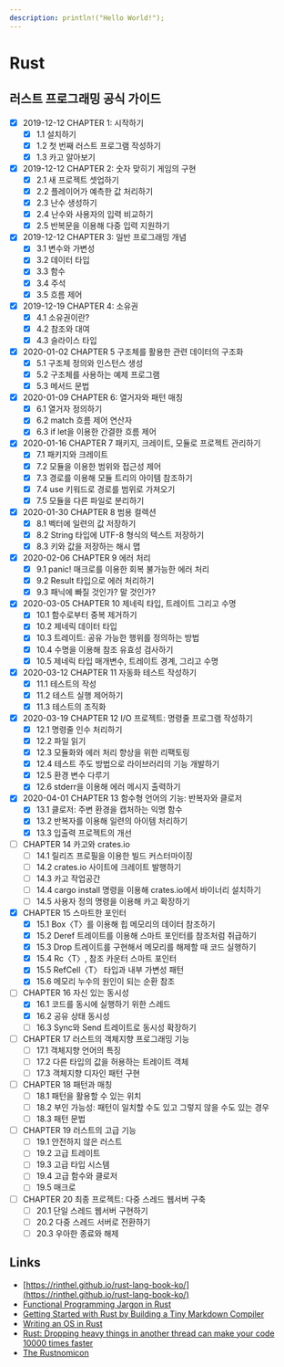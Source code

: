 ```yaml
---
description: println!("Hello World!");
---
```


# Rust

## 러스트 프로그래밍 공식 가이드
- [x] 2019-12-12 CHAPTER 1: 시작하기
    - [x] 1.1 설치하기 
    - [x] 1.2 첫 번째 러스트 프로그램 작성하기 
    - [x] 1.3 카고 알아보기

- [x] 2019-12-12 CHAPTER 2: 숫자 맞히기 게임의 구현
    - [x] 2.1 새 프로젝트 셋업하기
    - [x] 2.2 플레이어가 예측한 값 처리하기
    - [x] 2.3 난수 생성하기
    - [x] 2.4 난수와 사용자의 입력 비교하기
    - [x] 2.5 반복문을 이용해 다중 입력 지원하기

- [x] 2019-12-12 CHAPTER 3: 일반 프로그래밍 개념
    - [x] 3.1 변수와 가변성
    - [x] 3.2 데이터 타입
    - [x] 3.3 함수 
    - [x] 3.4 주석
    - [x] 3.5 흐름 제어

- [x] 2019-12-19 CHAPTER 4: 소유권
    - [x] 4.1 소유권이란?
    - [x] 4.2 참조와 대여
    - [x] 4.3 슬라이스 타입

- [x] 2020-01-02 CHAPTER 5 구조체를 활용한 관련 데이터의 구조화
    - [x] 5.1 구조체 정의와 인스턴스 생성
    - [x] 5.2 구조체를 사용하는 예제 프로그램
    - [x] 5.3 메서드 문법

- [x] 2020-01-09 CHAPTER 6: 열거자와 패턴 매칭
    - [x] 6.1 열거자 정의하기
    - [x] 6.2 match 흐름 제어 연산자
    - [x] 6.3 if let을 이용한 간결한 흐름 제어

- [x] 2020-01-16 CHAPTER 7 패키지, 크레이트, 모듈로 프로젝트 관리하기
    - [x] 7.1 패키지와 크레이트
    - [x] 7.2 모듈을 이용한 범위와 접근성 제어
    - [x] 7.3 경로를 이용해 모듈 트리의 아이템 참조하기
    - [x] 7.4 use 키워드로 경로를 범위로 가져오기
    - [x] 7.5 모듈을 다른 파일로 분리하기

- [x] 2020-01-30 CHAPTER 8 범용 컬렉션
    - [x] 8.1 벡터에 일련의 값 저장하기
    - [x] 8.2 String 타입에 UTF-8 형식의 텍스트 저장하기
    - [x] 8.3 키와 값을 저장하는 해시 맵

- [x] 2020-02-06 CHAPTER 9 에러 처리
    - [x] 9.1 panic! 매크로를 이용한 회복 불가능한 에러 처리
    - [x] 9.2 Result 타입으로 에러 처리하기
    - [x] 9.3 패닉에 빠질 것인가? 말 것인가?

- [x] 2020-03-05 CHAPTER 10 제네릭 타입, 트레이트 그리고 수명
    - [x] 10.1 함수로부터 중복 제거하기
    - [x] 10.2 제네릭 데이터 타입
    - [x] 10.3 트레이트: 공유 가능한 행위를 정의하는 방법
    - [x] 10.4 수명을 이용해 참조 유효성 검사하기
    - [x] 10.5 제네릭 타입 매개변수, 트레이트 경계, 그리고 수명

- [x] 2020-03-12 CHAPTER 11 자동화 테스트 작성하기
    - [x] 11.1 테스트의 작성
    - [x] 11.2 테스트 실행 제어하기
    - [x] 11.3 테스트의 조직화

- [x] 2020-03-19 CHAPTER 12 I/O 프로젝트: 명령줄 프로그램 작성하기
    - [x] 12.1 명령줄 인수 처리하기
    - [x] 12.2 파일 읽기
    - [x] 12.3 모듈화와 에러 처리 향상을 위한 리팩토링
    - [x] 12.4 테스트 주도 방법으로 라이브러리의 기능 개발하기
    - [x] 12.5 환경 변수 다루기
    - [x] 12.6 stderr을 이용해 에러 메시지 출력하기

- [x] 2020-04-01 CHAPTER 13 함수형 언어의 기능: 반복자와 클로저
    - [x] 13.1 클로저: 주변 환경을 캡처하는 익명 함수
    - [x] 13.2 반복자를 이용해 일련의 아이템 처리하기
    - [x] 13.3 입출력 프로젝트의 개선

- [ ] CHAPTER 14 카고와 crates.io
    - [ ] 14.1 릴리즈 프로필을 이용한 빌드 커스터마이징
    - [ ] 14.2 crates.io 사이트에 크레이트 발행하기
    - [ ] 14.3 카고 작업공간
    - [ ] 14.4 cargo install 명령을 이용해 crates.io에서 바이너리 설치하기
    - [ ] 14.5 사용자 정의 명령을 이용해 카고 확장하기

- [x] CHAPTER 15 스마트한 포인터
    - [x] 15.1 Box〈T〉를 이용해 힙 메모리의 데이터 참조하기
    - [x] 15.2 Deref 트레이트를 이용해 스마트 포인터를 참조처럼 취급하기
    - [x] 15.3 Drop 트레이트를 구현해서 메모리를 해제할 때 코드 실행하기
    - [x] 15.4 Rc〈T〉, 참조 카운터 스마트 포인터
    - [x] 15.5 RefCell〈T〉 타입과 내부 가변성 패턴
    - [x] 15.6 메모리 누수의 원인이 되는 순환 참조

- [ ] CHAPTER 16 자신 있는 동시성
    - [x] 16.1 코드를 동시에 실행하기 위한 스레드
    - [x] 16.2 공유 상태 동시성
    - [ ] 16.3 Sync와 Send 트레이트로 동시성 확장하기

- [ ] CHAPTER 17 러스트의 객체지향 프로그래밍 기능
    - [ ] 17.1 객체지향 언어의 특징
    - [ ] 17.2 다른 타입의 값을 허용하는 트레이트 객체
    - [ ] 17.3 객체지향 디자인 패턴 구현

- [ ] CHAPTER 18 패턴과 매칭
    - [ ] 18.1 패턴을 활용할 수 있는 위치
    - [ ] 18.2 부인 가능성: 패턴이 일치할 수도 있고 그렇지 않을 수도 있는 경우
    - [ ] 18.3 패턴 문법

- [ ] CHAPTER 19 러스트의 고급 기능
    - [ ] 19.1 안전하지 않은 러스트
    - [ ] 19.2 고급 트레이트
    - [ ] 19.3 고급 타입 시스템
    - [ ] 19.4 고급 함수와 클로저
    - [ ] 19.5 매크로

- [ ] CHAPTER 20 최종 프로젝트: 다중 스레드 웹서버 구축
    - [ ] 20.1 단일 스레드 웹서버 구현하기
    - [ ] 20.2 다중 스레드 서버로 전환하기
    - [ ] 20.3 우아한 종료와 해제

## Links

* [https://rinthel.github.io/rust-lang-book-ko/](https://rinthel.github.io/rust-lang-book-ko/)
* [Functional Programming Jargon in Rust](https://functional.works-hub.com/learn/functional-programming-jargon-in-rust-1b555)
* [Getting Started with Rust by Building a Tiny Markdown Compiler](https://jesselawson.org/rust/getting-started-with-rust-by-building-a-tiny-markdown-compiler/)
* [Writing an OS in Rust](https://os.phil-opp.com/)
* [Rust: Dropping heavy things in another thread can make your code 10000 times faster](https://abramov.io/rust-dropping-things-in-another-thread)
* [The Rustnomicon](https://doc.rust-lang.org/stable/nomicon/)